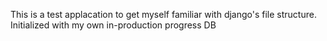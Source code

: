This is a test applacation to get myself familiar with django's file structure. Initialized with my own in-production progress DB
